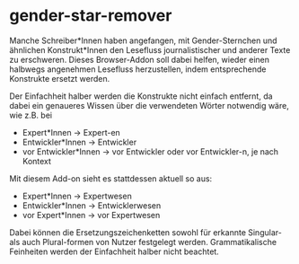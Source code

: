 # gender-star-remover

Manche Schreiber\*Innen haben angefangen, mit Gender-Sternchen und ähnlichen Konstrukt\*Innen den Lesefluss journalistischer und anderer Texte zu erschweren.
Dieses Browser-Addon soll dabei helfen, wieder einen halbwegs angenehmen Lesefluss herzustellen, indem entsprechende Konstrukte ersetzt werden.

Der Einfachheit halber werden die Konstrukte nicht einfach entfernt, da dabei ein genaueres Wissen über die verwendeten Wörter notwendig wäre, wie z.B. bei
- Expert\*Innen -> Expert-en
- Entwickler\*Innen -> Entwickler
- vor Entwickler\*Innen -> vor Entwickler oder vor Entwickler-n, je nach Kontext

Mit diesem Add-on sieht es stattdessen aktuell so aus:
- Expert\*Innen -> Expertwesen
- Entwickler\*Innen -> Entwicklerwesen
- vor Expert\*Innen -> vor Expertwesen

Dabei können die Ersetzungszeichenketten sowohl für erkannte Singular- als auch Plural-formen von Nutzer festgelegt werden.
Grammatikalische Feinheiten werden der Einfachheit halber nicht beachtet.
